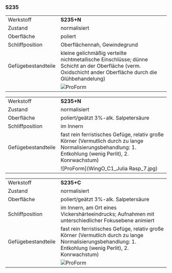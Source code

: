 ### S235





|  |  |
| -- | -- |
| Werkstoff | **S235+N** |
| Zustand | normalisiert 
| Oberfläche | poliert |
| Schliffposition | Oberflächennah, Gewindegrund | |
| Gefügebestandteile | kleine gelichmäßig verteilte nichtmetallische Einschlüsse; dünne Schicht an der Oberfläche (verm. Oxidschicht ander Oberfläche durch die Glühbehandelung) |
|  | ![ProForm](WingO_C1_Julia_Rasp_200x.jpg) |



|  |  |
| -- | -- |
| Werkstoff | **S235+N** |
| Zustand | normalisiert 
| Oberfläche | poliert/geätzt 3%-alk. Salpetersäure |
| Schliffposition | im Innern |
| Gefügebestandteile | fast rein ferristisches Gefüge, relativ große Körner (Vermutlich durch zu lange Normalisierungsbehandlung: 1. Entkohlung (wenig Perlit), 2. Konrwachstum) |
|  | ![ProForm](WingO_C1_Julia Rasp_7.jpg) |



|  |  |
| -- | -- |
| Werkstoff | **S235+C** |
| Zustand | normalisiert 
| Oberfläche | poliert/geätzt 3%-alk. Salpetersäure |
| Schliffposition | im Innern, am Ort eines Vickershärteeindrucks; Aufnahmen mit unterschiedlicher Fokusebene animiert |
| Gefügebestandteile | fast rein ferristisches Gefüge, relativ große Körner (Vermutlich durch zu lange Normalisierungsbehandlung: 1. Entkohlung (wenig Perlit), 2. Konrwachstum) |
|  | ![ProForm](1_WingO_1406201970.gifX) |